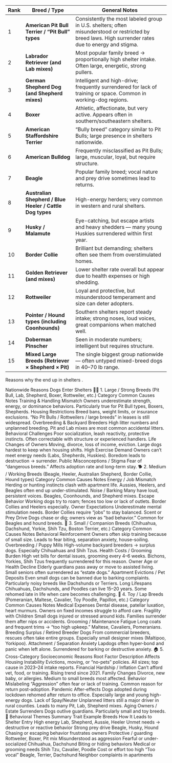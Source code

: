 | Rank | Breed / Type                                             | General Notes                                                                                                                                         |
| ---- | -------------------------------------------------------- | ----------------------------------------------------------------------------------------------------------------------------------------------------- |
| 1    | **American Pit Bull Terrier / “Pit Bull” types**         | Consistently the most labeled group in U.S. shelters; often misunderstood or restricted by breed laws. High surrender rates due to energy and stigma. |
| 2    | **Labrador Retriever (and Lab mixes)**                   | Most popular family breed → proportionally high shelter intake. Often large, energetic, strong pullers.                                               |
| 3    | **German Shepherd Dog (and Shepherd mixes)**             | Intelligent and high-drive; frequently surrendered for lack of training or space. Common in working-dog regions.                                      |
| 4    | **Boxer**                                                | Athletic, affectionate, but very active. Appears often in southern/southeastern shelters.                                                             |
| 5    | **American Staffordshire Terrier**                       | “Bully breed” category similar to Pit Bulls; large presence in shelters nationwide.                                                                   |
| 6    | **American Bulldog**                                     | Frequently misclassified as Pit Bulls; large, muscular, loyal, but require structure.                                                                 |
| 7    | **Beagle**                                               | Popular family breed; vocal nature and prey drive sometimes lead to returns.                                                                          |
| 8    | **Australian Shepherd / Blue Heeler / Cattle Dog types** | High-energy herders; very common in western and rural shelters.                                                                                       |
| 9    | **Husky / Malamute**                                     | Eye-catching, but escape artists and heavy shedders — many young Huskies surrendered within first year.                                               |
| 10   | **Border Collie**                                        | Brilliant but demanding; shelters often see them from overstimulated homes.                                                                           |
| 11   | **Golden Retriever (and mixes)**                         | Lower shelter rate overall but appear due to health expenses or high shedding.                                                                        |
| 12   | **Rottweiler**                                           | Loyal and protective, but misunderstood temperament and size can deter adopters.                                                                      |
| 13   | **Pointer / Hound types (including Coonhounds)**         | Southern shelters report steady intake; strong noses, loud voices, great companions when matched well.                                                |
| 14   | **Doberman Pinscher**                                    | Seen in moderate numbers; intelligent but requires structure.                                                                                         |
| 15   | **Mixed Large Breeds (Retriever × Shepherd × Pit)**      | The single biggest group nationwide — often untyped mixed-breed dogs in 40–70 lb range.                                                               |


Reasons why the end up in shelters .

Nationwide Reasons Dogs Enter Shelters
🐕‍🦺 1. Large / Strong Breeds (Pit Bull, Lab, Shepherd, Boxer, Rottweiler, etc.)
Category	Common Causes	Notes
Training & Handling Mismatch	Owners underestimate strength, energy, or dominance behaviors.	Particularly true for Pit Bull types, Boxers, Shepherds.
Housing Restrictions	Breed bans, weight limits, or insurance exclusions.	“No Pit Bulls / Rottweilers / large breeds” in leases is still widespread.
Overbreeding & Backyard Breeders	High litter numbers and unplanned breeding.	Pit and Lab mixes are most common accidental litters.
Behavioral Challenges	Poor socialization, leash reactivity, protective instincts.	Often correctable with structure or experienced handlers.
Life Changes of Owners	Moving, divorce, loss of income, eviction.	Large dogs hardest to keep when housing shifts.
High Exercise Demand	Owners can’t meet energy needs (Labs, Shepherds, Huskies).	Boredom leads to destruction → surrender.
Public Misconceptions / Stigma	Fear of “dangerous breeds.”	Affects adoption rate and long-term stay.
🐕 2. Medium / Working Breeds (Beagle, Heeler, Australian Shepherd, Border Collie, Hound types)
Category	Common Causes	Notes
Energy / Job Mismatch	Herding or hunting instincts clash with apartment life.	Aussies, Heelers, and Beagles often end up under-stimulated.
Noise / Barking	Many have loud, persistent voices.	Beagles, Coonhounds, and Shepherd mixes.
Escape Behavior	Working dogs try to roam; fences too low or lack of outlets.	Border Collies and Heelers especially.
Owner Expectations	Underestimate mental stimulation needs.	Border Collies require “jobs” to stay balanced.
Scent or Prey Drive	Dogs chase or dig; owners view as “bad behavior.”	Common for Beagles and hound breeds.
🐩 3. Small / Companion Breeds (Chihuahua, Dachshund, Yorkie, Shih Tzu, Boston Terrier, etc.)
Category	Common Causes	Notes
Behavioral Reinforcement	Owners often skip training because of small size.	Leads to fear biting, separation anxiety, house-soiling.
Overbreeding / Puppy Mills	High-volume backyard breeders → surplus dogs.	Especially Chihuahuas and Shih Tzus.
Health Costs / Grooming Burden	High vet bills for dental issues, grooming every 4–6 weeks.	Bichons, Yorkies, Shih Tzus frequently surrendered for this reason.
Owner Age or Health Decline	Elderly guardians pass away or move to assisted living.	Small seniors often surrendered as “estate dogs.”
Apartment Evictions / Pet Deposits	Even small dogs can be banned due to barking complaints.	Particularly noisy breeds like Dachshunds or Terriers.
Long Lifespans	Chihuahuas, Dachshunds, and Poodles can live 15–20 years.	Some rehomed late in life when care becomes challenging.
🐾 4. Toy / Lap Breeds (Pomeranian, Maltese, Cavalier, Toy Poodle, Papillon, etc.)
Category	Common Causes	Notes
Medical Expenses	Dental disease, patellar luxation, heart murmurs.	Owners on fixed incomes struggle to afford care.
Fragility with Children	Small dogs injured or stressed around kids.	Families surrender them after nips or accidents.
Grooming / Maintenance Fatigue	Long coats and frequent trims → “too high upkeep.”	Maltese, Cavaliers, Pomeranians.
Breeding Surplus / Retired Breeder Dogs	From commercial breeders, rescues often take entire groups.	Especially small designer mixes (Maltipoo, Yorkipoo).
Attachment / Separation Anxiety	Lapdogs often hyper-bond and panic when left alone.	Surrendered for barking or destructive anxiety.
🏠 5. Cross-Category Socioeconomic Reasons
Root Factor	Description	Affects
Housing Instability	Evictions, moving, or “no-pets” policies.	All sizes; top cause in 2023–24 intake reports.
Financial Hardship / Inflation	Can’t afford vet, food, or training.	Rising trend since 2021.
Family Changes	Divorce, new baby, or allergies.	Medium to small breeds most affected.
Behavior Mislabeling	“Aggression” often fear or lack of training.	Common reason for return post-adoption.
Pandemic After-effects	Dogs adopted during lockdown rehomed after return to office.	Especially large and young high-energy dogs.
Lack of Spay/Neuter	Unplanned litters still a major driver in rural counties.	Leads to many Pit, Lab, Shepherd mixes.
Aging Owners / Estate Surrenders	Dogs outlive guardians.	Particularly small and toy breeds.
🧠 Behavioral Themes Summary
Trait	Example Breeds	How It Leads to Shelter Entry
High energy	Lab, Shepherd, Aussie, Heeler	Unmet needs → destructive or reactive behavior
Strong prey drive	Beagle, Husky, Hound	Chasing or escaping behavior frustrates owners
Protective / guarding	Rottweiler, Boxer, Pit mix	Misunderstood as aggression
Fearful or under-socialized	Chihuahua, Dachshund	Biting or hiding behaviors
Medical or grooming needs	Shih Tzu, Cavalier, Poodle	Cost or effort too high
“Too vocal”	Beagle, Terrier, Dachshund	Neighbor complaints in apartments